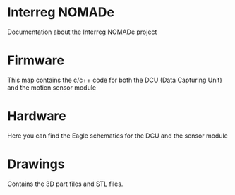# Interreg NOMADe
 Documentation about the Interreg NOMADe project

# Firmware
 This map contains the c/c++ code for both the DCU (Data Capturing Unit) and the motion sensor module
 
# Hardware
 Here you can find the Eagle schematics for the DCU and the sensor module

# Drawings
 Contains the 3D part files and STL files. 
